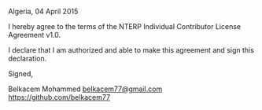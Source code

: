 Algeria, 04 April 2015

I hereby agree to the terms of the NTERP Individual Contributor License
Agreement v1.0.

I declare that I am authorized and able to make this agreement and sign this
declaration.

Signed,

Belkacem Mohammed belkacem77@gmail.com https://github.com/belkacem77
